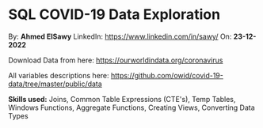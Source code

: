 # SQL COVID-19 Data Exploration
By: **Ahmed ElSawy**	LinkedIn: https://www.linkedin.com/in/sawy/
On: **23-12-2022**

Download Data from here: https://ourworldindata.org/coronavirus

All variables descriptions here: https://github.com/owid/covid-19-data/tree/master/public/data

**Skills used:** Joins, Common Table Expressions (CTE's), Temp Tables, Windows Functions, Aggregate Functions, Creating Views, Converting Data Types
